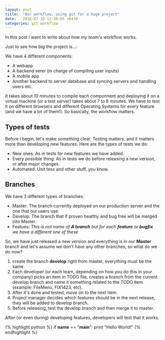 ```yaml
---
layout: post
title:  "Our workflow, using git for a huge project"
date:   2016-07-30 11:36:05 +0430
categories: git workflow
---
```

In this post I want to write about how *my team's* workflow works.

Just to see how big the project is...:

We have 4 different components:

* A webapp
* A backend serer (in charge of compiling user inputs)
* A mobile app
* Another backend to server database and syncing servers and handling users etc.

It takes about 10 minutes to compile each componnent and deploying it on a virtual machine (or a test server) takes about 7 to 8 minutes. We have to test it on different browsers and different Operating Systems for every feature (and we have a lot of them!). So basically, the workflow matters. 

## Types of tests
Before I begin, let's make something clear. Testing matters, and it matters more than developing new features. Here are the types of tests we do:

* New ones: As in tests for new features we have added.
* Every possible thing: As in tests we do before releasing a new version, or after major changes.
* Automated: Unit tess and other stuff, you know.

## Branches
We have 3 different types of branches:

* Master: The branch currently deployed on our production server and the one that our users use.
* Develop: The branch that if proven healthy and bug free will be merged into Master.
* Featues: *This is not name of **A branch** but for each **feature** or **bugfix** we have a different one of these*

So, we have just released a new version and everything is in our **Master** branch and let's assume we don't have any other branches, so what do we do now?

1. create the branch **develop** right from master, everything must be the same.
2. Each developer (or each team, depending on how you do this in your company) picks an item in TODO file, creates a branch from the current develop branch and name it something related to the TODO item (example: FileMenu, FIX1423, etc).
3. After it's done and tested, move on to the next item.
4. Project manager decides which features should be in the next release, they will be added to develop branch.
5. Before releasing, test the develop branch and then merge it to master.

After (or even during) developing features, developers will test that it works. 

{% highlight python %}
if __name__ == "__main__":
    print "Hello World!"
{% endhighlight %}
